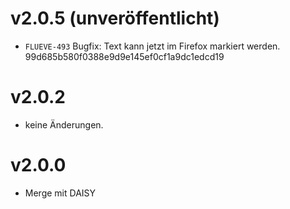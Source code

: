 # v2.0.5 (unveröffentlicht)
- `FLUEVE-493` Bugfix: Text kann jetzt im Firefox markiert werden. 99d685b580f0388e9d9e145ef0cf1a9dc1edcd19

# v2.0.2
- keine Änderungen.

# v2.0.0 
- Merge mit DAISY
